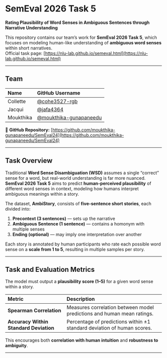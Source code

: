 # SemEval 2026 Task 5

**Rating Plausibility of Word Senses in Ambiguous Sentences through Narrative Understanding**

This repository contains our team’s work for **SemEval 2026 Task 5**, which focuses on modeling human-like understanding of **ambiguous word senses** within short narratives.  
Official task page: [https://nlu-lab.github.io/semeval.html](https://nlu-lab.github.io/semeval.html)

---

## Team 

| Name | GitHub Username |
|:--|:--|
| Collette | [@cohe3527-rgb](https://github.com/cohe3527-rgb) |
| Jacqui | [@jafa4364](https://github.com/jafa4364) |
| Moukthika | [@moukthika-gunapaneedu](https://github.com/moukthika-gunapaneedu) |

📂 **GitHub Repository:** [https://github.com/moukthika-gunapaneedu/SemEval24](https://github.com/moukthika-gunapaneedu/SemEval24)

---

## Task Overview

Traditional **Word Sense Disambiguation (WSD)** assumes a single “correct” sense for a word, but real-world understanding is far more nuanced.  
**SemEval 2026 Task 5** aims to predict **human-perceived plausibility** of different word senses in context, modeling how humans interpret ambiguous meanings within a story.

The dataset, **AmbiStory**, consists of **five-sentence short stories**, each divided into:
1. **Precontext (3 sentences)** — sets up the narrative  
2. **Ambiguous Sentence (1 sentence)** — contains a homonym with multiple senses  
3. **Ending (optional)** — may imply one interpretation over another  

Each story is annotated by human participants who rate each possible word sense on a **scale from 1 to 5**, resulting in multiple samples per story.

---

## Task and Evaluation Metrics

The model must output a **plausibility score (1–5)** for a given word sense within a story.

| Metric | Description |
|:--|:--|
| **Spearman Correlation** | Measures correlation between model predictions and human mean ratings. |
| **Accuracy Within Standard Deviation** | Percentage of predictions within ±1 standard deviation of human scores. |

This encourages both **correlation with human intuition** and **robustness to ambiguity**.

---
